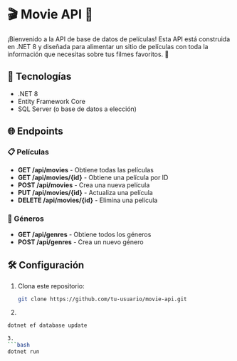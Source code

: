 # 🎬 Movie API 🌟

¡Bienvenido a la API de base de datos de películas! Esta API está construida en .NET 8 y diseñada para alimentar un sitio de películas con toda la información que necesitas sobre tus filmes favoritos. 🚀

## 🚀 Tecnologías

- .NET 8
- Entity Framework Core
- SQL Server (o base de datos a elección)

## 🌐 Endpoints

### 📋 Películas

- **GET /api/movies** - Obtiene todas las películas
- **GET /api/movies/{id}** - Obtiene una película por ID
- **POST /api/movies** - Crea una nueva película
- **PUT /api/movies/{id}** - Actualiza una película
- **DELETE /api/movies/{id}** - Elimina una película

### 🌟 Géneros

- **GET /api/genres** - Obtiene todos los géneros
- **POST /api/genres** - Crea un nuevo género

## 🛠 Configuración

1. Clona este repositorio:
   ```bash
   git clone https://github.com/tu-usuario/movie-api.git

2.
  ```bash
  dotnet ef database update

3.
  ```bash
  dotnet run
